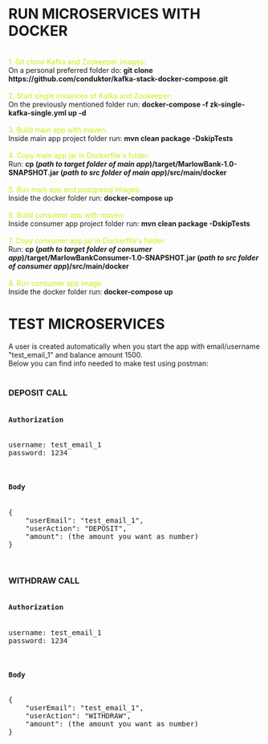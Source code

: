 <h1>RUN MICROSERVICES WITH DOCKER</h1>
<br>
<span style="color:  #c5f015"> 1. Git clone Kafka and Zookeeper images: <br> </span>
On a personal preferred folder do: 
<strong>git clone https://github.com/conduktor/kafka-stack-docker-compose.git</strong>
<br>
<br>
<span style="color:  #c5f015"> 2. Start single instances of Kafka and Zookeeper: </span>
<br>
On the previously mentioned folder run: <strong>docker-compose -f zk-single-kafka-single.yml up -d</strong>
<br>
<br>
<span style="color:  #c5f015"> 3. Build main app with maven: </span>
<br>
Inside main app project folder run: <strong>mvn clean package -DskipTests</strong>
<br>
<br>
<span style="color:  #c5f015"> 4. Copy main app jar in Dockerfile's folder: </span>
<br>
Run: <strong>cp (<i>path to target folder of main app</i>)/target/MarlowBank-1.0-SNAPSHOT.jar (<i>path to src folder of main app</i>)/src/main/docker</strong>
<br>
<br>
<span style="color:  #c5f015"> 5. Run main app and postgresql images: </span>
<br>
Inside the docker folder run: <strong>docker-compose up</strong>
<br>
<br>
<span style="color:  #c5f015"> 6. Build consumer app with maven: </span>
<br>
Inside consumer app project folder run: <strong>mvn clean package -DskipTests</strong>
<br>
<br>
<span style="color:  #c5f015"> 7. Copy consumer app jar in Dockerfile's folder: </span>
<br>
Run: <strong>cp (<i>path to target folder of consumer app</i>)/target/MarlowBankConsumer-1.0-SNAPSHOT.jar (<i>path to src folder of consumer app</i>)/src/main/docker</strong>
<br>
<br>
<span style="color:  #c5f015"> 8. Run consumer app image: </span>
<br>
Inside the docker folder run: <strong>docker-compose up</strong>

<h1>TEST MICROSERVICES</h1>
A user is created automatically when you start the app with email/username "test_email_1" and balance amount 1500.<br>
Below you can find info needed to make test using postman:
<br>
<br>
<h3>DEPOSIT CALL</h3>
<pre>
<h4>Authorization</h4>
username: test_email_1
password: 1234
<br>
<h4>Body</h4>
{
    "userEmail": "test_email_1",
    "userAction": "DEPOSIT",
    "amount": (the amount you want as number)
}
</pre>
<br>
<h3>WITHDRAW CALL</h3>
<pre>
<h4>Authorization</h4>
username: test_email_1
password: 1234
<br>
<h4>Body</h4>
{
    "userEmail": "test_email_1",
    "userAction": "WITHDRAW",
    "amount": (the amount you want as number)
}
</pre>
